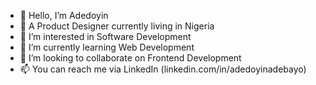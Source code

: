 - 👋 Hello, I’m Adedoyin
- 🎨 A Product Designer currently living in Nigeria 
- 👀 I’m interested in Software Development
- 🌱 I’m currently learning Web Development
- 💞️ I’m looking to collaborate on Frontend Development
- 📫 You can reach me via LinkedIn (linkedin.com/in/adedoyinadebayo)

<!---
adedoyin-a/adedoyin-a is a ✨ special ✨ repository because its `README.md` (this file) appears on your GitHub profile.
You can click the Preview link to take a look at your changes.
--->

